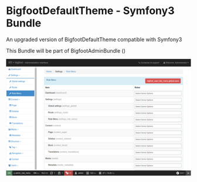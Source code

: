 # BigfootDefaultTheme - Symfony3 Bundle
An upgraded version of BigfootDefaultTheme compatible with Symfony3 

This Bundle will be part of BigfootAdminBundle ()

![alt tag](https://raw.githubusercontent.com/7rin0/BigfootDefaultTheme/master/Resources/public/images/screenshot.png)
